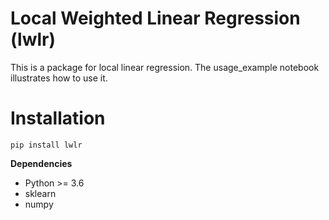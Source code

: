 # Local Weighted Linear Regression (lwlr)
This is a package for local linear regression. The usage_example notebook illustrates how to use it.

# Installation
```
pip install lwlr
```
**Dependencies**
- Python >= 3.6
- sklearn
- numpy
